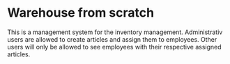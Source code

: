 # Warehouse from scratch

This is a management system for the inventory management.
Administrativ users are allowed to create articles and assign them to
employees.
Other users will only be allowed to see employees with their respective
assigned articles.
